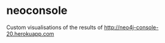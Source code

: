 neoconsole
==========

Custom visualisations of the results of http://neo4j-console-20.herokuapp.com
